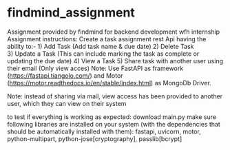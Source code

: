 # findmind_assignment
Assignment provided by findmind for backend development wfh internship
Assignment instructions:
    Create a task assignment rest Api  having the ability to:-
    1) Add Task  (Add task name & due date)
    2) Delete Task  
    3) Update a Task (This can include marking the task as complete or  updating the due date)
    4) View a Task 
    5) Share task with another user using their email (Only view acces)
    Note: Use FastAPI as framework (https://fastapi.tiangolo.com/) and Motor (https://motor.readthedocs.io/en/stable/index.html) as MongoDb Driver.

Note: instead of sharing via mail, view access has been provided to another user, which they can view on their system

to test if everything is working as expected:
  download main.py
  make sure following libraries are installed on your system (with the dependencies that should be automatically installed with them):
    fastapi, uvicorn, motor, python-multipart, python-jose[cryptography], passlib[bcrypt]
    
